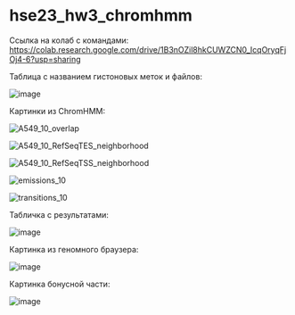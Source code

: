 # hse23_hw3_chromhmm

Ссылка на колаб с командами:
https://colab.research.google.com/drive/1B3nOZil8hkCUWZCN0_IcqOryqFjOj4-6?usp=sharing

Таблица с названием гистоновых меток и файлов:

![image](https://user-images.githubusercontent.com/91340562/230062656-bb44df81-78b2-4d24-aa7f-7db9fb10738e.png)

Картинки из ChromHMM:

![A549_10_overlap](https://user-images.githubusercontent.com/91340562/230063279-192f760d-4063-4d91-a82a-3ed2a7200943.png)

![A549_10_RefSeqTES_neighborhood](https://user-images.githubusercontent.com/91340562/230063317-53d6f950-41f3-4190-8172-49800b66f8c8.png)

![A549_10_RefSeqTSS_neighborhood](https://user-images.githubusercontent.com/91340562/230063336-faaa3f63-7ccf-4725-9bdd-550be1a71515.png)

![emissions_10](https://user-images.githubusercontent.com/91340562/230063374-fe1c92a1-6e48-41b3-9cf7-b8754abff30f.png)

![transitions_10](https://user-images.githubusercontent.com/91340562/230063406-cf4091c5-d5d2-4c10-a4c8-ff803fb5aa49.png)
 
 Табличка с результатами:
 
 ![image](https://user-images.githubusercontent.com/91340562/230067604-28206ee9-4e4f-49a3-b8bf-3e2b681efe51.png)

Картинка из геномного браузера:

![image](https://user-images.githubusercontent.com/91340562/230072368-254dea1a-2987-42f7-9b16-17d3aae70dbc.png)
 
Картинка бонусной части:

![image](https://user-images.githubusercontent.com/91340562/230074838-0ee7a998-ecec-444e-b32c-89ff6da24402.png)
